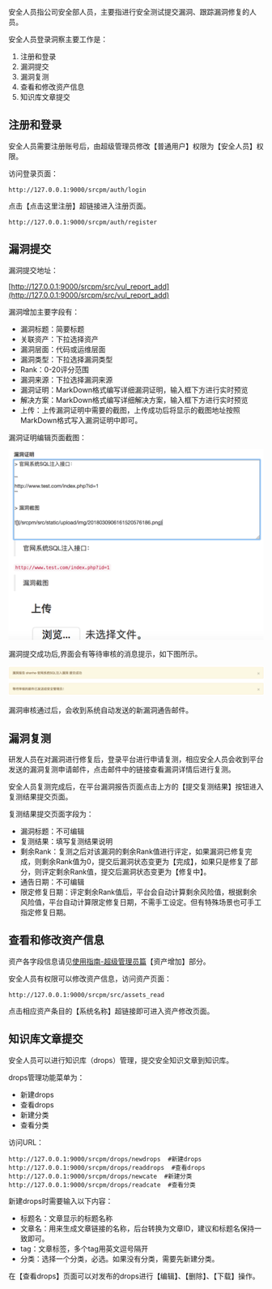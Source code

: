 安全人员指公司安全部人员，主要指进行安全测试提交漏洞、跟踪漏洞修复的人员。

安全人员登录洞察主要工作是：
1. 注册和登录
2. 漏洞提交
3. 漏洞复测
4. 查看和修改资产信息
5. 知识库文章提交

## 注册和登录

安全人员需要注册账号后，由超级管理员修改【普通用户】权限为【安全人员】权限。

访问登录页面：

```
http://127.0.0.1:9000/srcpm/auth/login
```

点击【点击这里注册】超链接进入注册页面。

```
http://127.0.0.1:9000/srcpm/auth/register
```

## 漏洞提交

漏洞提交地址：

[http://127.0.0.1:9000/srcpm/src/vul_report_add](http://127.0.0.1:9000/srcpm/src/vul_report_add)

漏洞增加主要字段有：
* 漏洞标题：简要标题
* 关联资产：下拉选择资产
* 漏洞层面：代码或运维层面
* 漏洞类型：下拉选择漏洞类型
* Rank：0-20评分范围
* 漏洞来源：下拉选择漏洞来源
* 漏洞证明：MarkDown格式编写详细漏洞证明，输入框下方进行实时预览
* 解决方案：MarkDown格式编写详细解决方案，输入框下方进行实时预览
* 上传：上传漏洞证明中需要的截图，上传成功后将显示的截图地址按照MarkDown格式写入漏洞证明中即可。

漏洞证明编辑页面截图：

![](pics/漏洞证明编辑框.png)

漏洞提交成功后,界面会有等待审核的消息提示，如下图所示。

![](pics/漏洞提交等待审核通知.png)

漏洞审核通过后，会收到系统自动发送的新漏洞通告邮件。

## 漏洞复测

研发人员在对漏洞进行修复后，登录平台进行申请复测，相应安全人员会收到平台发送的漏洞复测申请邮件，点击邮件中的链接查看漏洞详情后进行复测。

安全人员复测完成后，在平台漏洞报告页面点击上方的【提交复测结果】按钮进入复测结果提交页面。

复测结果提交页面字段为：
* 漏洞标题：不可编辑
* 复测结果：填写复测结果说明
* 剩余Rank：复测之后对该漏洞的剩余Rank值进行评定，如果漏洞已修复完成，则剩余Rank值为0，提交后漏洞状态变更为【完成】，如果只是修复了部分，则评定剩余Rank值，提交后漏洞状态变更为【修复中】。
* 通告日期：不可编辑
* 限定修复日期：评定剩余Rank值后，平台会自动计算剩余风险值，根据剩余风险值，平台自动计算限定修复日期，不需手工设定。但有特殊场景也可手工指定修复日期。

## 查看和修改资产信息

资产各字段信息请见[使用指南-超级管理员篇](super_user.md)【资产增加】部分。

安全人员有权限可以修改资产信息，访问资产页面：

```
http://127.0.0.1:9000/srcpm/src/assets_read
```

点击相应资产条目的【系统名称】超链接即可进入资产修改页面。


## 知识库文章提交

安全人员可以进行知识库（drops）管理，提交安全知识文章到知识库。

drops管理功能菜单为：
* 新建drops
* 查看drops
* 新建分类
* 查看分类

访问URL：

```
http://127.0.0.1:9000/srcpm/drops/newdrops  #新建drops
http://127.0.0.1:9000/srcpm/drops/readdrops  #查看drops
http://127.0.0.1:9000/srcpm/drops/newcate  #新建分类
http://127.0.0.1:9000/srcpm/drops/readcate  #查看分类
```

新建drops时需要输入以下内容：
* 标题名：文章显示的标题名称
* 文章名：用来生成文章链接的名称，后台转换为文章ID，建议和标题名保持一致即可。
* tag：文章标签，多个tag用英文逗号隔开
* 分类：选择一个分类，必选。如果没有分类，需要先新建分类。

在【查看drops】页面可以对发布的drops进行【编辑】、【删除】、【下载】操作。

